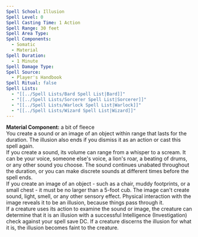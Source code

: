 ```yaml
---
Spell School: Illusion
Spell Level: 0
Spell Casting Time: 1 Action
Spell Range: 30 feet
Spell Area Type: 
Spell Components:
  - Somatic
  - Material
Spell Duration:
  - 1 Minute
Spell Damage Type: 
Spell Source:
  - Player's Handbook
Spell Ritual: false
Spell Lists:
  - "[[../Spell Lists/Bard Spell List|Bard]]"
  - "[[../Spell Lists/Sorcerer Spell List|Sorcerer]]"
  - "[[../Spell Lists/Warlock Spell List|Warlock]]"
  - "[[../Spell Lists/Wizard Spell List|Wizard]]"
---
```

**Material Component:** a bit of fleece  
You create a sound or an image of an object within range that lasts for the duration. The illusion also ends if you dismiss it as an action or cast this spell again.  
If you create a sound, its volume can range from a whisper to a scream. It can be your voice, someone else's voice, a lion's roar, a beating of drums, or any other sound you choose. The sound continues unabated throughout the duration, or you can make discrete sounds at different times before the spell ends.  
If you create an image of an object - such as a chair, muddy footprints, or a small chest - it must be no larger than a 5-foot cub. The image can't create sound, light, smell, or any other sensory effect. Physical interaction with the image reveals it to be an illusion, because things pass through it.  
If a creature uses its action to examine the sound or image, the creature can determine that it is an illusion with a successful Intelligence (Investigation) check against your spell save DC. If a creature discerns the illusion for what it is, the illusion becomes faint to the creature.
